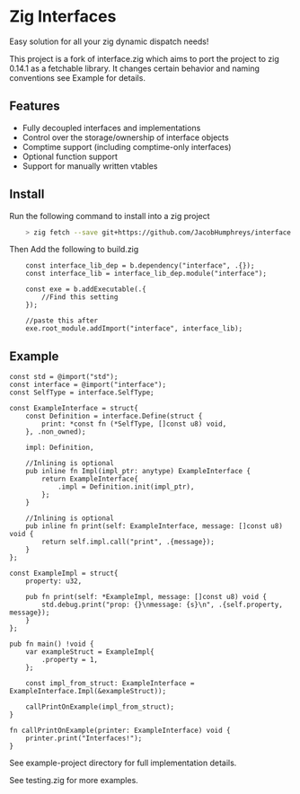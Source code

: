 # Zig Interfaces
Easy solution for all your zig dynamic dispatch needs!

This project is a fork of interface.zig which aims to port the project to zig 0.14.1
as a fetchable library. It changes certain behavior and naming conventions see Example 
for details.

## Features
- Fully decoupled interfaces and implementations
- Control over the storage/ownership of interface objects
- Comptime support (including comptime-only interfaces)
- Optional function support
- Support for manually written vtables

## Install
Run the following command to install into a zig project

```bash 
    > zig fetch --save git+https://github.com/JacobHumphreys/interface.zig.git
```

Then Add the following to build.zig

```zig
    const interface_lib_dep = b.dependency("interface", .{});
    const interface_lib = interface_lib_dep.module("interface");

    const exe = b.addExecutable(.{
        //Find this setting
    });

    //paste this after
    exe.root_module.addImport("interface", interface_lib);
```

## Example

```zig
const std = @import("std");
const interface = @import("interface");
const SelfType = interface.SelfType;

const ExampleInterface = struct{
    const Definition = interface.Define(struct {
        print: *const fn (*SelfType, []const u8) void,
    }, .non_owned);

    impl: Definition,

    //Inlining is optional
    pub inline fn Impl(impl_ptr: anytype) ExampleInterface {
        return ExampleInterface{
            .impl = Definition.init(impl_ptr),
        };
    }

    //Inlining is optional
    pub inline fn print(self: ExampleInterface, message: []const u8) void {
        return self.impl.call("print", .{message});
    }
};

const ExampleImpl = struct{
    property: u32,

    pub fn print(self: *ExampleImpl, message: []const u8) void {
        std.debug.print("prop: {}\nmessage: {s}\n", .{self.property, message});
    }
};

pub fn main() !void {
    var exampleStruct = ExampleImpl{
        .property = 1,
    };

    const impl_from_struct: ExampleInterface = ExampleInterface.Impl(&exampleStruct));

    callPrintOnExample(impl_from_struct);
}

fn callPrintOnExample(printer: ExampleInterface) void {
    printer.print("Interfaces!");
}
```
See example-project directory for full implementation details.

See testing.zig for more examples.

